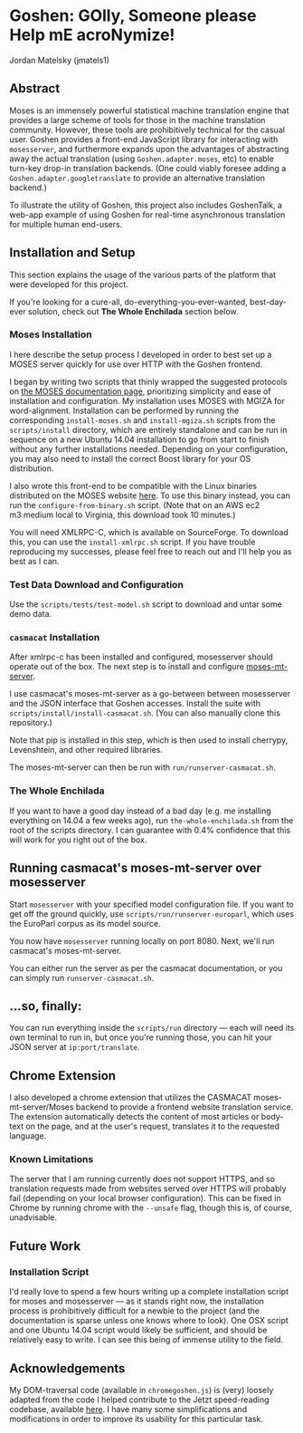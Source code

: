 # Goshen: GOlly, Someone please Help mE acroNymize!
Jordan Matelsky (jmatels1)

## Abstract
Moses is an immensely powerful statistical machine translation engine that provides a large scheme of tools for those in the machine translation community. However, these tools are prohibitively technical for the casual user. Goshen provides a front-end JavaScript library for interacting with `mosesserver`, and furthermore expands upon the advantages of abstracting away the actual translation (using `Goshen.adapter.moses`, etc) to enable turn-key drop-in translation backends. (One could viably foresee adding a `Goshen.adapter.googletranslate` to provide an alternative translation backend.)

To illustrate the utility of Goshen, this project also includes GoshenTalk, a web-app example of using Goshen for real-time asynchronous translation for multiple human end-users.

## Installation and Setup
This section explains the usage of the various parts of the platform that were developed for this project.

If you're looking for a cure-all, do-everything-you-ever-wanted, best-day-ever solution, check out **The Whole Enchilada** section below.

### Moses Installation
I here describe the setup process I developed in order to best set up a MOSES server quickly for use over HTTP with the Goshen frontend.

I began by writing two scripts that thinly wrapped the suggested protocols on [the MOSES documentation page](http://www.statmt.org/moses/?n=Development.GetStarted), prioritizing simplicity and ease of installation and configuration. My installation uses MOSES with MGIZA for word-alignment. Installation can be performed by running the corresponding `install-moses.sh` and `install-mgiza.sh` scripts from the `scripts/install` directory, which are entirely standalone and can be run in sequence on a new Ubuntu 14.04 installation to go from start to finish without any further installations needed. Depending on your configuration, you may also need to install the correct Boost library for your OS distribution.

I also wrote this front-end to be compatible with the Linux binaries distributed on the MOSES website [here](http://www.statmt.org/moses/RELEASE-3.0/binaries/linux-64bit/linux-64bit.tgz). To use this binary instead, you can run the `configure-from-binary.sh` script. (Note that on an AWS ec2 m3.medium local to Virginia, this download took 10 minutes.)

You will need XMLRPC-C, which is available on SourceForge. To download this, you can use the `install-xmlrpc.sh` script. If you have trouble reproducing my successes, please feel free to reach out and I'll help you as best as I can.

### Test Data Download and Configuration
Use the `scripts/tests/test-model.sh` script to download and untar some demo data.

### `casmacat` Installation
After xmlrpc-c has been installed and configured, mosesserver should operate out of the box. The next step is to install and configure [moses-mt-server](https://github.com/casmacat/moses-mt-server/tree/master/python_server).

I use casmacat's moses-mt-server as a go-between between mosesserver and the JSON interface that Goshen accesses. Install the suite with `scripts/install/install-casmacat.sh`. (You can also manually clone this repository.)

Note that pip is installed in this step, which is then used to install cherrypy, Levenshtein, and other required libraries.

The moses-mt-server can then be run with `run/runserver-casmacat.sh`.

### The Whole Enchilada
If you want to have a good day instead of a bad day (e.g. me installing everything on 14.04 a few weeks ago), run `the-whole-enchilada.sh` from the root of the scripts directory. I can guarantee with 0.4% confidence that this will work for you right out of the box.

## Running casmacat's moses-mt-server over mosesserver
Start `mosesserver` with your specified model configuration file. If you want to get off the ground quickly, use `scripts/run/runserver-europarl`, which uses the EuroParl corpus as its model source.

You now have `mosesserver` running locally on port 8080. Next, we'll run casmacat's moses-mt-server.

You can either run the server as per the casmacat documentation, or you can simply run `runserver-casmacat.sh`.

## ...so, finally:
You can run everything inside the `scripts/run` directory — each will need its own terminal to run in, but once you're running those, you can hit your JSON server at `ip:port/translate`.

## Chrome Extension
I also developed a chrome extension that utilizes the CASMACAT moses-mt-server/Moses backend to provide a frontend website translation service. The extension automatically detects the content of most articles or body-text on the page, and at the user's request, translates it to the requested language.

### Known Limitations
The server that I am running currently does not support HTTPS, and so translation requests made from websites served over HTTPS will probably fail (depending on your local browser configuration). This can be fixed in Chrome by running chrome with the `--unsafe` flag, though this is, of course, unadvisable.

## Future Work

### Installation Script
I'd really love to spend a few hours writing up a complete installation script for moses and mosesserver — as it stands right now, the installation process is prohibitively difficult for a newbie to the project (and the documentation is sparse unless one knows where to look). One OSX script and one Ubuntu 14.04 script would likely be sufficient, and should be relatively easy to write. I can see this being of immense utility to the field.

## Acknowledgements
My DOM-traversal code (available in `chromegoshen.js`) is (very) loosely adapted from the code I helped contribute to the Jetzt speed-reading codebase, available [here](https://github.com/ds300/jetzt/). I have many some simplifications and modifications in order to improve its usability for this particular task.
